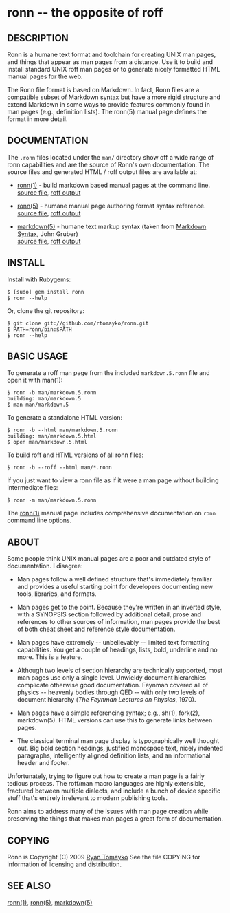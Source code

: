 ronn -- the opposite of roff
===========================

## DESCRIPTION

Ronn is a humane text format and toolchain for creating UNIX man
pages, and things that appear as man pages from a distance. Use it
to build and install standard UNIX roff man pages or to generate
nicely formatted HTML manual pages for the web.

The Ronn file format is based on Markdown. In fact, Ronn files are a
compatible subset of Markdown syntax but have a more rigid structure and
extend Markdown in some ways to provide features commonly found in man
pages (e.g., definition lists). The ronn(5) manual page defines the
format in more detail.

## DOCUMENTATION

The `.ronn` files located under the `man/` directory show off a wide
range of ronn capabilities and are the source of Ronn's own documentation.
The source files and generated HTML / roff output files are available
at:

  * [ronn(1)](http://rtomayko.github.com/ronn/ronn.1) -
    build markdown based manual pages at the command line.  
    [source file](http://github.com/rtomayko/ronn/blob/master/man/ronn.1.ronn),
    [roff output](http://github.com/rtomayko/ronn/blob/master/man/ronn.1)

  * [ronn(5)](http://rtomayko.github.com/ronn/ronn.5) -
    humane manual page authoring format syntax reference.  
    [source file](http://github.com/rtomayko/ronn/blob/master/man/ronn.5.ronn),
    [roff output](http://github.com/rtomayko/ronn/blob/master/man/ronn.5)

  * [markdown(5)](http://rtomayko.github.com/ronn/markdown.5) -
    humane text markup syntax (taken from
    [Markdown Syntax](http://daringfireball.net/projects/markdown/syntax),
    John Gruber)  
    [source file](http://github.com/rtomayko/ronn/blob/master/man/markdown.5.ronn),
    [roff output](http://github.com/rtomayko/ronn/blob/master/man/markdown.5)

## INSTALL

Install with Rubygems:

    $ [sudo] gem install ronn
    $ ronn --help

Or, clone the git repository:

    $ git clone git://github.com/rtomayko/ronn.git
    $ PATH=ronn/bin:$PATH
    $ ronn --help

## BASIC USAGE

To generate a roff man page from the included `markdown.5.ronn` file and
open it with man(1):

    $ ronn -b man/markdown.5.ronn
    building: man/markdown.5
    $ man man/markdown.5

To generate a standalone HTML version:

    $ ronn -b --html man/markdown.5.ronn
    building: man/markdown.5.html
    $ open man/markdown.5.html

To build roff and HTML versions of all ronn files:

    $ ronn -b --roff --html man/*.ronn

If you just want to view a ronn file as if it were a man page without
building intermediate files:

    $ ronn -m man/markdown.5.ronn

The [ronn(1)](http://rtomayko.github.com/ronn/ronn.1) manual page
includes comprehensive documentation on `ronn` command line options.

## ABOUT

Some people think UNIX manual pages are a poor and outdated style of
documentation. I disagree:

- Man pages follow a well defined structure that's immediately
  familiar and provides a useful starting point for developers
  documenting new tools, libraries, and formats.

- Man pages get to the point. Because they're written in an inverted
  style, with a SYNOPSIS section followed by additional detail,
  prose and references to other sources of information, man pages
  provide the best of both cheat sheet and reference style
  documentation.

- Man pages have extremely -- unbelievably -- limited text
  formatting capabilities. You get a couple of headings, lists, bold,
  underline and no more. This is a feature.

- Although two levels of section hierarchy are technically
  supported, most man pages use only a single level. Unwieldy
  document hierarchies complicate otherwise good documentation.
  Feynman covered all of physics -- heavenly bodies through QED --
  with only two levels of document hierarchy (_The Feynman Lectures
  on Physics_, 1970).

- Man pages have a simple referencing syntax; e.g., sh(1), fork(2),
  markdown(5). HTML versions can use this to generate links between
  pages.

- The classical terminal man page display is typographically well
  thought out. Big bold section headings, justified monospace text,
  nicely indented paragraphs, intelligently aligned definition
  lists, and an informational header and footer.

Unfortunately, trying to figure out how to create a man page is a
fairly tedious process. The roff/man macro languages are highly
extensible, fractured between multiple dialects, and include a bunch
of device specific stuff that's entirely irrelevant to modern
publishing tools.

Ronn aims to address many of the issues with man page creation while
preserving the things that makes man pages a great form of
documentation.

## COPYING

Ronn is Copyright (C) 2009 [Ryan Tomayko](http://tomayko.com/about)
See the file COPYING for information of licensing and distribution.

## SEE ALSO

[ronn(1)](http://rtomayko.github.com/ronn/ronn.1),
[ronn(5)](http://rtomayko.github.com/ronn/ronn.5),
[markdown(5)](http://rtomayko.github.com/ronn/markdown.5)
